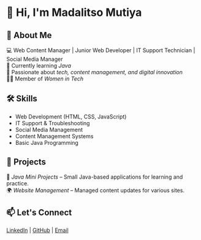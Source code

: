 # 👋 Hi, I'm Madalitso Mutiya  

## 🚀 About Me  
💻 Web Content Manager | Junior Web Developer | IT Support Technician | Social Media Manager  
🌱 Currently learning *Java*  
🎯 Passionate about *tech, content management, and digital innovation*  
👩‍💻 Member of *Women in Tech*  

## 🛠 Skills  
- Web Development (HTML, CSS, JavaScript)  
- IT Support & Troubleshooting  
- Social Media Management  
- Content Management Systems  
- Basic Java Programming  

## 📂 Projects  
🚀 *Java Mini Projects* – Small Java-based applications for learning and practice.  
🌍 *Website Management* – Managed content updates for various sites.  

## 📫 Let's Connect  
[LinkedIn](www.linkedin.com/in/madalitso-mutiya-399b00235/) | [GitHub](https://github.com/Ma-dalitso) | [Email](madalitsomutiya@outlook.com)
